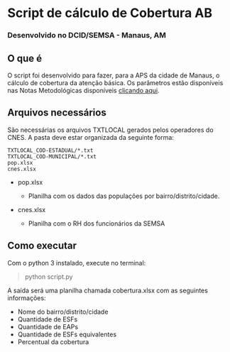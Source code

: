 # Script de cálculo de Cobertura AB
### Desenvolvido no DCID/SEMSA - Manaus, AM

## O que é
O script foi desenvolvido para fazer, para a APS da cidade de Manaus, o cálculo de cobertura da atenção básica. Os parâmetros estão disponíveis nas Notas Metodológicas disponíveis [clicando aqui](https://egestorab.saude.gov.br/paginas/acessoPublico/relatorios/relHistoricoCoberturaAB.xhtml).

## Arquivos necessários
São necessárias os arquivos TXTLOCAL gerados pelos operadores do CNES. A pasta deve estar organizada da seguinte forma:

```
TXTLOCAL_COD-ESTADUAL/*.txt
TXTLOCAL_COD-MUNICIPAL/*.txt
pop.xlsx 
cnes.xlsx
```

- pop.xlsx
  - Planilha com os dados das populações por bairro/distrito/cidade.

- cnes.xlsx
  - Planilha com o RH dos funcionários da SEMSA

## Como executar
Com o python 3 instalado, execute no terminal:

> python script.py

A saída será uma planilha chamada cobertura.xlsx com as seguintes informações:
- Nome do bairro/distrito/cidade
- Quantidade de ESFs
- Quantidade de EAPs
- Quantidade de ESFs equivalentes
- Percentual da cobertura